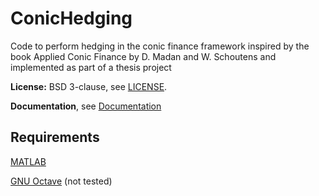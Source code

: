 ConicHedging
============
Code to perform hedging in the conic finance framework inspired 
by the book Applied Conic Finance by D. Madan and W. Schoutens 
and implemented as part of a thesis project

**License:** BSD 3-clause, see [LICENSE](LICENSE).

**Documentation**, see [Documentation](documentation.md)

## Requirements

[MATLAB](https://www.mathworks.com/products/matlab/) 

[GNU Octave](https://www.gnu.org/software/octave/) (not tested)